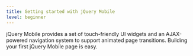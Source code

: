 ```yaml
---
title: Getting started with jQuery Mobile
level: beginner
---
```


jQuery Mobile provides a set of touch-friendly UI widgets and an AJAX-powered navigation system to support animated page transitions. Building your first jQuery Mobile page is easy. 

